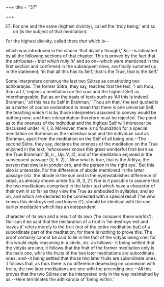 +++
title = "37"

+++


37. For one and the same (highest divinity), called the 'truly being,' and so on (is the subject of that meditation).

For the highest divinity, called there _that which is_--

which was introduced in the clause 'that divinity thought,' &c.--is intimated by all the following sections of that chapter. This is proved by the fact that the attributes--'_that which truly is_' and so on--which were mentioned in the first section and confirmed in the subsequent ones, are finally summed up in the statement, 'in that all this has its Self, that is the True, that is the Self.'

Some interpreters construe the last two Sūtras as constituting two adhikaraṇas. The former Sūtra, they say, teaches that the text, 'I am thou, thou art I,' enjoins a meditation on the soul and the highest Self as interchangeable. But as on the basis of texts such as 'All this is indeed Brahman,' 'all this has its Self in Brahman,' 'Thou art that,' the text quoted is as a matter of course understood to mean that there is one universal Self, the teaching which it is by those interpreters assumed to convey would be nothing new; and their interpretation therefore must be rejected. The point as to the oneness of the individual and the highest Self will moreover be discussed under IV, I, 3. Moreover, there is no foundation for a special meditation on Brahman as the individual soul and the individual soul as Brahman, apart from the meditation on the Self of all being one.--The second Sūtra, they say, declares the oneness of the meditation on the True enjoined in the text, 'whosoever knows this great wonderful first-born as the True Brahman' (B_ri._ Up. V, 4), and of the meditation enjoined in the subsequent passage (V, 5. 2), ' Now what is true, that is the Āditya, the person that dwells in yonder orb, and the person in the right eye.' But this also is untenable. For the difference of abode mentioned in the latter passage (viz. the abode in the sun and in the eye)establishes difference of vidyā, as already shown under Sū. III, 3, 21. Nor is it possible to assume that the two meditations comprised in the latter text which have a character of their own in so far as they view the True as embodied in syllables, and so on, and which are declared to be connected with a special result ('he who knows this destroys evil and leaves it'), should be identical with the one earlier meditation which has an independent

character of its own and a result of its own ('he conquers these worlds'). Nor can it be said that the declaration of a fruit in 'he destroys evil and leaves it' refers merely to the fruit (not of the entire meditation but) of a subordinate part of the meditation; for there is nothing to prove this. The proof certainly cannot be said to lie in the fact of the vidyās being one; for this would imply reasoning in a circle, viz. as follows--it being settled that the vidyās are one, it follows that the fruit of the former meditation only is the main one, while the fruits of the two later meditations are subordinate ones; and--it being settled that those two later fruits are subordinate ones, it follows that, as thus there is no difference depending on connexion with fruits, the two later meditations are one with the preceding one.--All this proves that the two Sūtras can be interpreted only in the way maintained by us.--Here terminates the adhikaraṇa of 'being within.'

